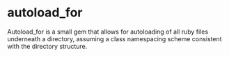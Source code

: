 autoload_for
====

Autoload_for is a small gem that allows for autoloading of all ruby files underneath
a directory, assuming a class namespacing scheme consistent with the directory
structure.
